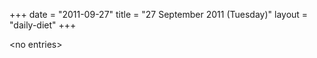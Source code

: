 +++
date = "2011-09-27"
title = "27 September 2011 (Tuesday)"
layout = "daily-diet"
+++


\<no entries\>
